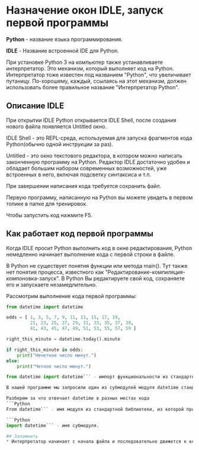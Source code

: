 # Назначение окон IDLE, запуск первой программы
**Python** - название языка программирования.

**IDLE** - Название встроенной IDE для Python.

При установке Python 3 на компьютер также устанавливаете интерпретатор. Это механизм, который выполняет код на Python. Интерпретатор тоже известен под названием "Python", что увеличивает путаницу. По-хорошему, каждый, ссылаясь на этот механизм, должен использовать более правильное название "Интерпретатор Python". 

## Описание IDLE
При открытии IDLE Python открывается IDLE Shell, после создания нового файла появляется Untitled окно.

IDLE Shell - это REPL-среда, используемая для запуска фрагментов кода Python(обычно одной инструкции за раз).

Untitled - это окно текстового редактора, в котором можно написать законченную программу на Python. Редактор IDLE достаточно удобен и обладает большим набором современных возможностей, уже встроенных в него, включая подсветку синтаксиса и т.п. 

При завершении написания кода требуется сохранить файл.

Первую программу, написанную на Python вы можете увидеть в первом топике в папке для тренировок.

Чтобы запустить код нажмите F5.

## Как работает код первой программы
Когда IDLE просит Python выполнить код в окне редактирования, Python немедленно начинает выполнение кода с первой строки в файле.

В Python не существует понятия функции или метода main(). Тут также нет понятия процесса, известного как "Редактирование-компиляция-компоновка-запуск". В Python Вы редактируете свой код, сохраняете его и запускаете незамедлительно.

Рассмотрим выполнение кода первой программы:

```Python
from datetime import datetime

odds = [ 1, 3, 5, 7, 9, 11, 13, 15, 17, 19,
         21, 23, 25, 27, 29, 31, 33, 35, 37, 39,
         41, 43, 45, 47, 49, 51, 53, 55, 57, 59 ]

right_this_minute = datetime.today().minute

if right_this_minute in odds:
    print("Нечетное число минут.")
else:
    print("Четное число минут.")

```

```Python
from datetime import datetime``` - импорт функциональности из стандартной библиотеки Python, которая содержит большой запас программных модулей, предоставляющих множество заранее подготовленного(и высококачественного) повторно используемого кода.

В нашей программе мы запросили один из субмодулей модуля datetime стандартной библиотеки. Субмодель datetime реализует механизм для работы с временем.

Разберем за что отвечает datetime в разных местах кода
```Python
From datetime``` - имя модуля из стандартной библиотеки, из которой производится импорт повторно используемого кода.

```Python
import datetime``` - имя субмодуля.

## Запомнить
* Интерпретатор начинает с начала файла и последовательно движется к концу файла, выполняя каждую строку кода на Python, которую встречает.
